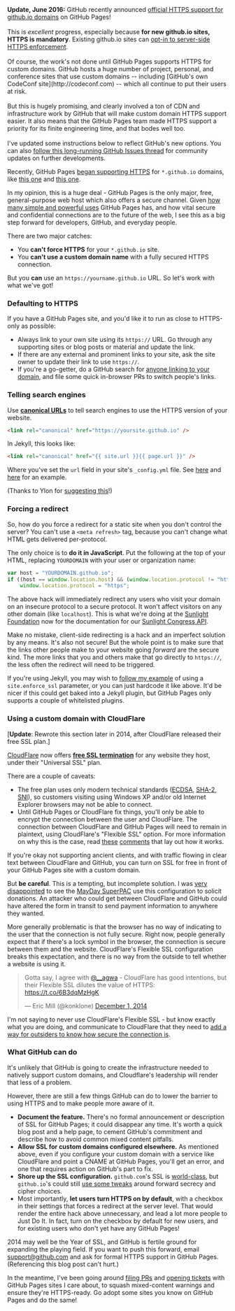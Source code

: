 <div class="callout">
<strong>Update, June 2016:</strong> 
GitHub recently announced <a href="https://github.com/blog/2186-https-for-github-pages">official HTTPS support for github.io domains</a> on GitHub Pages!
<br/><br/>
This is <em>excellent</em> progress, especially because <strong>for new github.io sites, HTTPS is mandatory</strong>. Existing github.io sites can <a href="https://help.github.com/articles/securing-your-github-pages-site-with-https/">opt-in to server-side HTTPS enforcement</a>.
<br/><br/>
Of course, the work's not done until GitHub Pages supports HTTPS for custom domains. GitHub hosts a huge number of project, personal, and conference sites that use custom domains -- including [GitHub's own CodeConf site](http://codeconf.com) -- which all continue to put their users at risk.
<br/><br/>
But this is hugely promising, and clearly involved a ton of CDN and infrastructure work by GitHub that will make custom domain HTTPS support easier. It also means that the GitHub Pages team made HTTPS support a priority for its finite engineering time, and that bodes well too.
<br/><br/>
I've updated some instructions below to reflect GitHub's new options. You can also <a href="https://github.com/isaacs/github/issues/156">follow this long-running GitHub Issues thread</a> for community updates on further developments.
</div>

Recently, GitHub Pages [began supporting HTTPS](https://twitter.com/benbalter/status/444555263195217920) for `*.github.io` domains, like [this one](https://cfpb.github.io/) and [this one](https://sunlightlabs.github.io/congress/). 

In my opinion, this is a huge deal - GitHub Pages is the only major, free, general-purpose web host which also offers a secure channel. Given [how many simple and powerful uses](https://konklone.com/post/the-power-and-potential-of-github-pages) GitHub Pages has, and how vital secure and confidential connections are to the future of the web, I see this as a big step forward for developers, GitHub, and everyday people.

There are two major catches:

* You **can't force HTTPS** for your `*.github.io` site.
* You **can't use a custom domain name** with a fully secured HTTPS connection.

But you **can** use an `https://yourname.github.io` URL. So let's work with what we've got!

### Defaulting to HTTPS

If you have a GitHub Pages site, and you'd like it to run as close to HTTPS-only as possible:

* Always link to your own site using its `https://` URL. Go through any supporting sites or blog posts or material and update the link.
* If there are any external and prominent links to your site, ask the site owner to update their link to use `https://`.
* If you're a go-getter, do a GitHub search for [anyone linking to your domain](https://github.com/search?q=%22sunlightlabs.github.io%22&ref=cmdform&type=Code), and file some quick in-browser PRs to switch people's links.

### Telling search engines

Use **[canonical URLs](https://support.google.com/webmasters/answer/139066?hl=en)** to tell search engines to use the HTTPS version of your website.

```html
<link rel="canonical" href="https://yoursite.github.io" />
```

In Jekyll, this looks like:

```html
<link rel="canonical" href="{{ site.url }}{{ page.url }}" />
```

Where you've set the `url` field in your site's `_config.yml` file. See [here](https://github.com/18F/18f.gsa.gov/blob/b58cbcd66d2535746bfa43d42f670b9b1c105fd3/_config.yml#L26) and [here](https://github.com/18F/18f.gsa.gov/blob/b58cbcd66d2535746bfa43d42f670b9b1c105fd3/_includes/head.html#L27) for an example.

(Thanks to Ylon for [suggesting this](#comment-54c505e769702d16212a0000)!)

### Forcing a redirect

So, how do you force a redirect for a static site when you don't control the server? You can't use a `<meta refresh>` tag, because you can't change what HTML gets delivered per-protocol.

The only choice is to **do it in JavaScript**. Put the following at the top of your HTML, replacing `YOURDOMAIN` with your user or organization name:

```javascript
var host = "YOURDOMAIN.github.io";
if ((host == window.location.host) && (window.location.protocol != "https:"))
    window.location.protocol = "https";
```

The above hack will immediately redirect any users who visit your domain on an insecure protocol to a secure protocol. It won't affect visitors on any other domain (like `localhost`). This is what we're doing at the [Sunlight Foundation](https://sunlightfoundation.com) now for the documentation for our [Sunlight Congress API](https://sunlightlabs.github.io/congress/).

Make no mistake, client-side redirecting is a hack and an imperfect solution by any means. It's also not secure! But the whole point is to make sure that the links other people make to your website going *forward* are the secure kind. The more links that you and others make that go directly to `https://`, the less often the redirect will need to be triggered.

If you're using Jekyll, you may wish to [follow my example](https://github.com/sunlightlabs/congress/commit/6426761a671d46df6fc5d2526bdaf506c39d789c) of using a `site.enforce_ssl` parameter, or you can just hardcode it like above. It'd be nicer if this could get baked into a Jekyll plugin, but GitHub Pages only supports a couple of whitelisted plugins. 

### Using a custom domain with CloudFlare

[**Update**: Rewrote this section later in 2014, after CloudFlare released their free SSL plan.]

[CloudFlare](https://www.cloudflare.com/) now offers **[free SSL termination](https://blog.cloudflare.com/introducing-universal-ssl/)** for any website they host, under their "Universal SSL" plan. 

There are a couple of caveats:

* The free plan uses only modern technical standards ([ECDSA](https://blog.cloudflare.com/ecdsa-the-digital-signature-algorithm-of-a-better-internet/), [SHA-2](http://googleonlinesecurity.blogspot.com/2014/09/gradually-sunsetting-sha-1.html), [SNI](https://www.mnot.net/blog/2014/05/09/if_you_can_read_this_youre_sniing)), so customers visiting using Windows XP and/or old Internet Explorer browsers may not be able to connect.
* Until GitHub Pages or CloudFlare fix things, you'll only be able to encrypt the connection between the user and CloudFlare. The connection between CloudFlare and GitHub Pages will need to remain in plaintext, using CloudFlare's "Flexible SSL" option. For more information on why this is the case, read [these](https://github.com/isaacs/github/issues/156#issuecomment-57271637) [comments](https://github.com/isaacs/github/issues/156#issuecomment-60453315) that lay out how it works.

If you're okay not supporting ancient clients, and with traffic flowing in clear text between CloudFlare and GitHub, you can turn on SSL for free in front of your GitHub Pages site with a custom domain.

But **be careful**. This is a tempting, but incomplete solution. I was [very disappointed](https://github.com/MayOneUS/homepage_redesign/issues/82) to see the [MayDay SuperPAC](https://mayday.us) use this configuration to solicit donations. An attacker who could get between CloudFlare and GitHub could have altered the form in transit to send payment information to anywhere they wanted.

More generally problematic is that the browser has no way of indicating to the user that the connection is not fully secure. Right now, people generally expect that if there's a lock symbol in the browser, the connection is secure between them and the website. CloudFlare's Flexible SSL configuration breaks this expectation, and there is no way from the outside to tell whether a website is using it.

<blockquote class="twitter-tweet" lang="en"><p>Gotta say, I agree with <a href="https://twitter.com/__agwa">@__agwa</a> - CloudFlare has good intentions, but their Flexible SSL dilutes the value of HTTPS: <a href="https://t.co/6B3dqMzHgK">https://t.co/6B3dqMzHgK</a></p>— Eric Mill (@konklone) <a href="https://twitter.com/konklone/status/539543267311091715">December 1, 2014</a></blockquote>
<script async src="//platform.twitter.com/widgets.js" charset="utf-8"></script>

I'm not saying to never use CloudFlare's Flexible SSL - but know exactly what you are doing, and communicate to CloudFlare that they need to [add a way for outsiders to know how secure the connection is](https://twitter.com/ivanristic/status/530761077001162753).

### What GitHub can do

It's unlikely that GitHub is going to create the infrastructure needed to natively support custom domains, and Cloudflare's leadership will render that less of a problem. 

However, there are still a few things GitHub can do to lower the barrier to using HTTPS and to make people more aware of it.

* **Document the feature.** There's no formal announcement or description of SSL for GitHub Pages; it could disappear any time. It's worth a quick blog post and a help page, to cement GitHub's commitment and describe how to avoid common mixed content pitfalls.
* **Allow SSL for custom domains configured elsewhere.** As mentioned above, even if you configure your custom domain with a service like CloudFlare and point a CNAME at GitHub Pages, you'll get an error, and one that requires action on GitHub's part to fix.
* **Shore up the SSL configuration.** `github.com`'s SSL is [world-class](https://www.ssllabs.com/ssltest/analyze.html?d=github.com&s=192.30.252.128&hideResults=on), but `github.io`'s could still [use some tweaks](https://www.ssllabs.com/ssltest/analyze.html?d=sunlightlabs.github.io) around forward secrecy and cipher choices.
* Most importantly, **let users turn HTTPS on by default**, with a checkbox in their settings that forces a redirect at the server level. That would render the entire hack above unnecessary, and lead a lot more people to Just Do It. In fact, turn on the checkbox by default for new users, and for existing users who don't yet have any GitHub Pages!

2014 may well be the Year of SSL, and GitHub is fertile ground for expanding the playing field. If you want to push this forward, email [support@github.com](mailto:support@github.com) and ask for formal HTTPS support in GitHub Pages. (Referencing this blog post can't hurt.)

In the meantime, I've been going around [filing PRs](https://github.com/project-open-data/project-open-data.github.io/pull/295) and [opening tickets](https://github.com/cfpb/cfpb.github.io/issues/22) with GitHub Pages sites I care about, to squash mixed-content warnings and ensure they're HTTPS-ready. Go adopt some sites you know on GitHub Pages and do the same!